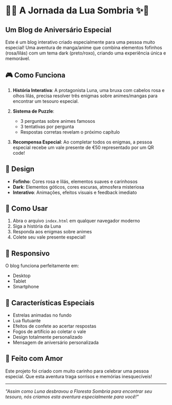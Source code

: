 # 🌙✨ A Jornada da Lua Sombria ✨🌙

## Um Blog de Aniversário Especial

Este é um blog interativo criado especialmente para uma pessoa muito especial! Uma aventura de manga/anime que combina elementos fofinhos (rosa/lilás) com um tema dark (preto/roxo), criando uma experiência única e memorável.

## 🎮 Como Funciona

1. **História Interativa**: A protagonista Luna, uma bruxa com cabelos rosa e olhos lilás, precisa resolver três enigmas sobre animes/mangas para encontrar um tesouro especial.

2. **Sistema de Puzzle**: 
   - 3 perguntas sobre animes famosos
   - 3 tentativas por pergunta
   - Respostas corretas revelam o próximo capítulo

3. **Recompensa Especial**: Ao completar todos os enigmas, a pessoa especial recebe um vale presente de €50 representado por um QR code!

## 🎨 Design

- **Fofinho**: Cores rosa e lilás, elementos suaves e carinhosos
- **Dark**: Elementos góticos, cores escuras, atmosfera misteriosa
- **Interativo**: Animações, efeitos visuais e feedback imediato

## 🚀 Como Usar

1. Abra o arquivo `index.html` em qualquer navegador moderno
2. Siga a história da Luna
3. Responda aos enigmas sobre animes
4. Colete seu vale presente especial!

## 📱 Responsivo

O blog funciona perfeitamente em:
- Desktop
- Tablet
- Smartphone

## 🎁 Características Especiais

- Estrelas animadas no fundo
- Lua flutuante
- Efeitos de confete ao acertar respostas
- Fogos de artifício ao coletar o vale
- Design totalmente personalizado
- Mensagem de aniversário personalizada

## 💜 Feito com Amor

Este projeto foi criado com muito carinho para celebrar uma pessoa especial. Que esta aventura traga sorrisos e memórias inesquecíveis!

---

*"Assim como Luna desbravou a Floresta Sombria para encontrar seu tesouro, nós criamos esta aventura especialmente para você!"*
